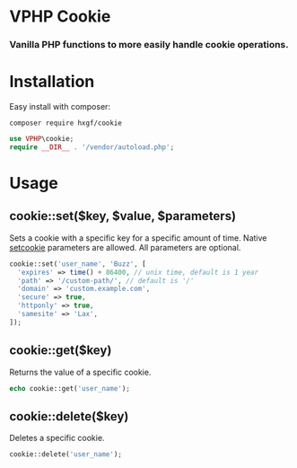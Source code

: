 # VPHP Cookie

### Vanilla PHP functions to more easily handle cookie operations.


# Installation
Easy install with composer:
```
composer require hxgf/cookie
```
```php
use VPHP\cookie;
require __DIR__ . '/vendor/autoload.php';
```

# Usage

## cookie::set($key, $value, $parameters)
Sets a cookie with a specific key for a specific amount of time. Native [setcookie](https://www.php.net/manual/en/function.setcookie.php) parameters are allowed. All parameters are optional.
```php
cookie::set('user_name', 'Buzz', [
  'expires' => time() + 86400, // unix time, default is 1 year
  'path' => '/custom-path/', // default is '/'
  'domain' => 'custom.example.com',
  'secure' => true,
  'httponly' => true,
  'samesite' => 'Lax',
]);
```

## cookie::get($key)
Returns the value of a specific cookie.
```php
echo cookie::get('user_name');
```

## cookie::delete($key)
Deletes a specific cookie.
```php
cookie::delete('user_name');
```
